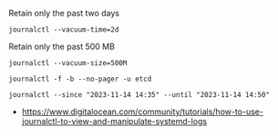 Retain only the past two days
```
journalctl --vacuum-time=2d
```
Retain only the past 500 MB
```
journalctl --vacuum-size=500M
```
```
journalctl -f -b --no-pager -u etcd
```
```
journalctl --since "2023-11-14 14:35" --until "2023-11-14 14:50"
```


- https://www.digitalocean.com/community/tutorials/how-to-use-journalctl-to-view-and-manipulate-systemd-logs